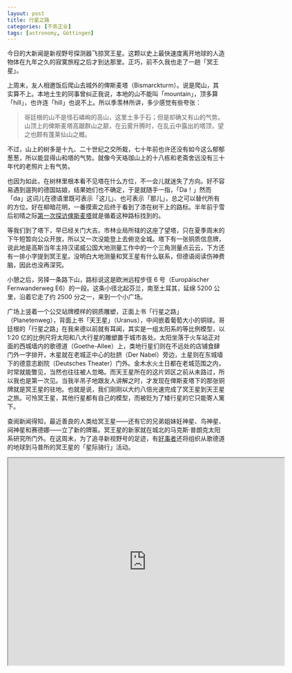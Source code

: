 ```yaml
---
layout: post
title: 行星之路
categories: [不务正业]
tags: [astronomy, Göttingen]
---
```


今日的大新闻是新视野号探测器飞掠冥王星。这颗以史上最快速度离开地球的人造物体在九年之久的寂寞旅程之后才到达那里。正巧，前不久我也走了一趟「冥王星」。

上周末，友人相邀饭后爬山去城外的俾斯麦塔（Bismarckturm）。说是爬山，其实算不上。本地土生的同事曾纠正我说，本地的山不能叫「mountain」，顶多算「hill」，也许连「hill」也说不上。所以季羡林所讲，多少感觉有些夸张：

> 哥廷根的山不是怪石嶙峋的高山，这里土多于石；但是却确又有山的气势。山顶上的俾斯麦塔高踞群山之巅，在云雾升腾时，在乱云中露出的塔顶，望之也颇有蓬莱仙山之概。

不过，山上的树多是十九、二十世纪之交所栽，七十年前也许还没有如今这么郁郁葱葱，所以能显得山和塔的气势。就像今天珞珈山上的十八栋和老斋舍远没有三十年代的老照片上有气势。

也因为如此，在树林里根本看不见塔在什么方位，不一会儿就迷失了方向。好不容易遇到遛狗的德国姑娘，结果她们也不确定，于是就随手一指，「Da！」然而「da」这词儿在德语里既可表示「这儿」、也可表示「那儿」，总之可以替代所有的方位。好在柳暗花明，一番摸索之后终于看到了漆在树干上的路标。半年前于雪后初晴之际[第一次探访俾斯麦塔](https://instagram.com/p/y4KvwKgWsm/)就是循着这种路标找到的。

等我们到了塔下，早已经关门大吉。市林业局所辖的这座了望塔，只在夏季周末的下午短暂向公众开放，所以又一次没能登上去俯览全城。塔下有一张铜质信息牌，说此地是高斯当年主持汉诺威公国大地测量工作中的一个三角测量点云云，下方还有一排小字提到冥王星。没明白大地测量和冥王星有什么联系，但德语阅读伤神费脑，因此也没再深究。

小憩之后，另择一条路下山，路标说这是欧洲远程步径 6 号（Europäischer Fernwanderweg E6）的一段。这条小径北起芬兰，南至土耳其，延绵 5200 公里，沿着它走了约 2500 分之一，来到一个小广场。

广场上竖着一个公交站牌模样的铜质雕塑，正面上书「行星之路」（Planetenweg），背面上书「天王星」（Uranus），中间嵌着葡萄大小的铜球。哥廷根的「行星之路」在我来德以前就有耳闻，其实是一组太阳系的等比例模型，以 1:20 亿的比例尺将太阳和八大行星的雕塑置于城市各处。太阳坐落于火车站正对面的西城墙内的歌德道（Goethe-Allee）上，类地行星们则在不远处的店铺食肆门外一字排开，木星就在老城正中心的肚脐（Der Nabel）旁边，土星则在东城墙下的德意志剧院（Deutsches Theater）门外。金木水火土日都在老城范围之内，时常就能瞥见，当然也往往被人忽略。而天王星所在的这片郊区之前从未路过，所以我也是第一次见。当我半吊子地跟友人讲解之时，才发现在俾斯麦塔下的那张铜牌就是冥王星的驻地。也就是说，我们刚刚以大约八倍光速完成了冥王星到天王星之旅。可怜冥王星，其他行星都有自己的模型，而被贬为了矮行星的它只能寄人篱下。

查阅新闻得知，最近善良的人类给冥王星——还有它的兄弟姐妹妊神星、鸟神星、阋神星和赛德娜——立了新的牌匾。冥王星的新家就在城北的马克斯·普朗克太阳系研究所门外。在这周末，为了追寻新视野号的足迹，有[好事者](http://www.planetarium-goettingen.de/)还将组织从歌德道的地球到马普所的冥王星的「星际骑行」活动。

<iframe src="https://www.google.com/maps/d/u/0/embed?mid=zjBkW_riryyw.k8zQsSGG3ogE" width="640" height="480"></iframe>